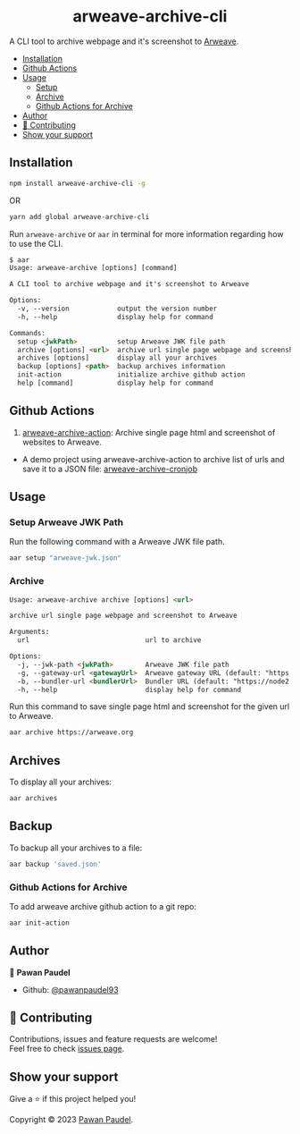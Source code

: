 <h1 align="center">arweave-archive-cli</h1>

A CLI tool to archive webpage and it's screenshot to [Arweave](https://arweave.org/).

- [Installation](#installation)
- [Github Actions](#github-actions)
- [Usage](#usage)
  - [Setup](#setup-arweave-jwk-path)
  - [Archive](#archive)
  - [Github Actions for Archive](#github-actions-for-archive)
- [Author](#author)
- [🤝 Contributing](#-contributing)
- [Show your support](#show-your-support)

## Installation

```sh
npm install arweave-archive-cli -g
```

OR

```sh
yarn add global arweave-archive-cli
```

Run `arweave-archive` or `aar` in terminal for more information regarding how to use the CLI.

```html
$ aar
Usage: arweave-archive [options] [command]

A CLI tool to archive webpage and it's screenshot to Arweave

Options:
  -v, --version            output the version number
  -h, --help               display help for command

Commands:
  setup <jwkPath>          setup Arweave JWK file path
  archive [options] <url>  archive url single page webpage and screenshot to Arweave
  archives [options]       display all your archives
  backup [options] <path>  backup archives information
  init-action              initialize archive github action
  help [command]           display help for command
```

## Github Actions

1. [arweave-archive-action](https://github.com/pawanpaudel93/arweave-archive-action): Archive single page html and screenshot of websites to Arweave.

- A demo project using arweave-archive-action to archive list of urls and save it to a JSON file: [arweave-archive-cronjob](https://github.com/pawanpaudel93/arweave-archive-cronjob)

## Usage

### Setup Arweave JWK Path

Run the following command with a Arweave JWK file path.

```sh
aar setup "arweave-jwk.json"
```

### Archive

```html
Usage: arweave-archive archive [options] <url>

archive url single page webpage and screenshot to Arweave

Arguments:
  url                             url to archive

Options:
  -j, --jwk-path <jwkPath>        Arweave JWK file path
  -g, --gateway-url <gatewayUrl>  Arweave gateway URL (default: "https://arweave.net")
  -b, --bundler-url <bundlerUrl>  Bundler URL (default: "https://node2.bundlr.network")
  -h, --help                      display help for command
```

Run this command to save single page html and screenshot for the given url to Arweave.

```sh
aar archive https://arweave.org
```

## Archives

To display all your archives:

```sh
aar archives
```

## Backup

To backup all your archives to a file:

```sh
aar backup 'saved.json'
```

### Github Actions for Archive

To add arweave archive github action to a git repo:

```sh
aar init-action
```

## Author

👤 **Pawan Paudel**

- Github: [@pawanpaudel93](https://github.com/pawanpaudel93)

## 🤝 Contributing

Contributions, issues and feature requests are welcome!<br />Feel free to check [issues page](https://github.com/pawanpaudel93/arweave-archive-cli/issues).

## Show your support

Give a ⭐️ if this project helped you!

Copyright © 2023 [Pawan Paudel](https://github.com/pawanpaudel93).<br />
